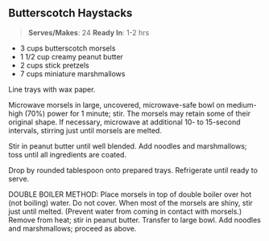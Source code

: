 Butterscotch Haystacks
----------------------
>**Serves/Makes**: 24
>**Ready In**: 1-2 hrs

- 3 cups butterscotch morsels
- 1 1/2 cup creamy peanut butter
- 2 cups stick pretzels
- 7 cups miniature marshmallows

Line trays with wax paper. 

Microwave morsels in large, uncovered, microwave-safe bowl on medium-high (70%) power for 1 minute; stir. The morsels may retain some of their original shape. If necessary, microwave at additional 10- to 15-second intervals, stirring just until morsels are melted. 

Stir in peanut butter until well blended. Add noodles and marshmallows; toss until all ingredients are coated. 

Drop by rounded tablespoon onto prepared trays. Refrigerate until ready to serve. 

DOUBLE BOILER METHOD: Place morsels in top of double boiler over hot (not boiling) water. Do not cover. When most of the morsels are shiny, stir just until melted. (Prevent water from coming in contact with morsels.) Remove from heat; stir in peanut butter. Transfer to large bowl. Add noodles and marshmallows; proceed as above.